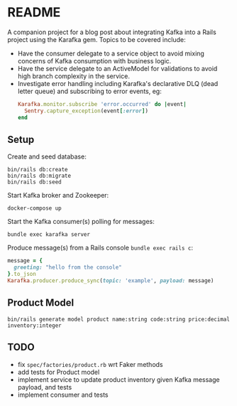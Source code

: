 # README

A companion project for a blog post about integrating Kafka into a Rails project using the Karafka gem. Topics to be covered include:
* Have the consumer delegate to a service object to avoid mixing concerns of Kafka consumption with business logic.
* Have the service delegate to an ActiveModel for validations to avoid high branch complexity in the service.
* Investigate error handling including Karafka's declarative DLQ (dead letter queue) and subscribing to error events, eg:
  ```ruby
  Karafka.monitor.subscribe 'error.occurred' do |event|
    Sentry.capture_exception(event[:error])
  end
  ```

## Setup

Create and seed database:

```
bin/rails db:create
bin/rails db:migrate
bin/rails db:seed
```

Start Kafka broker and Zookeeper:

```
docker-compose up
```

Start the Kafka consumer(s) polling for messages:

```
bundle exec karafka server
```

Produce message(s) from a Rails console `bundle exec rails c`:

```ruby
message = {
  greeting: "hello from the console"
}.to_json
Karafka.producer.produce_sync(topic: 'example', payload: message)
```

## Product Model

```
bin/rails generate model product name:string code:string price:decimal inventory:integer
```

## TODO

- fix `spec/factories/product.rb` wrt Faker methods
- add tests for Product model
- implement service to update product inventory given Kafka message payload, and tests
- implement consumer and tests
